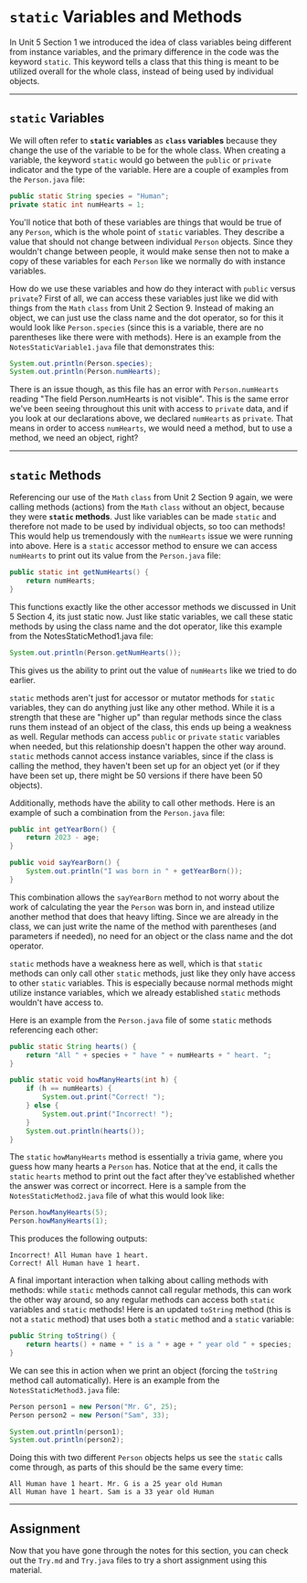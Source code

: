 # `static` Variables and Methods

In Unit 5 Section 1 we introduced the idea of class variables being different from instance variables, and the primary difference in the code was the keyword `static`. This keyword tells a class that this thing is meant to be utilized overall for the whole class, instead of being used by individual objects.

---

## `static` Variables

We will often refer to **`static` variables** as **`class` variables** because they change the use of the variable to be for the whole class. When creating a variable, the keyword `static` would go between the `public` or `private` indicator and the type of the variable. Here are a couple of examples from the `Person.java` file:

```java
public static String species = "Human";
private static int numHearts = 1;
```

You'll notice that both of these variables are things that would be true of any `Person`, which is the whole point of `static` variables. They describe a value that should not change between individual `Person` objects. Since they wouldn't change between people, it would make sense then not to make a copy of these variables for each `Person` like we normally do with instance variables.

How do we use these variables and how do they interact with `public` versus `private`? First of all, we can access these variables just like we did with things from the `Math` `class` from Unit 2 Section 9. Instead of making an object, we can just use the class name and the dot operator, so for this it would look like `Person.species` (since this is a variable, there are no parentheses like there were with methods). Here is an example from the `NotesStaticVariable1.java` file that demonstrates this:

```java
System.out.println(Person.species);
System.out.println(Person.numHearts);
```

There is an issue though, as this file has an error with `Person.numHearts` reading "The field Person.numHearts is not visible". This is the same error we've been seeing throughout this unit with access to `private` data, and if you look at our declarations above, we declared `numHearts` as `private`. That means in order to access `numHearts`, we would need a method, but to use a method, we need an object, right?

---

## `static` Methods

Referencing our use of the `Math` `class` from Unit 2 Section 9 again, we were calling methods (actions) from the `Math` `class` without an object, because they were **`static` methods**. Just like variables can be made `static` and therefore not made to be used by individual objects, so too can methods! This would help us tremendously with the `numHearts` issue we were running into above. Here is a `static` accessor method to ensure we can access `numHearts` to print out its value from the `Person.java` file:

```java
public static int getNumHearts() {
    return numHearts;
}
```

This functions exactly like the other accessor methods we discussed in Unit 5 Section 4, its just static now. Just like static variables, we call these static methods by using the class name and the dot operator, like this example from the NotesStaticMethod1.java file:

```java
System.out.println(Person.getNumHearts());
```

This gives us the ability to print out the value of `numHearts` like we tried to do earlier.

`static` methods aren't just for accessor or mutator methods for `static` variables, they can do anything just like any other method. While it is a strength that these are "higher up" than regular methods since the class runs them instead of an object of the class, this ends up being a weakness as well. Regular methods can access `public` or `private` `static` variables when needed, but this relationship doesn't happen the other way around. `static` methods cannot access instance variables, since if the class is calling the method, they haven't been set up for an object yet (or if they have been set up, there might be 50 versions if there have been 50 objects).

Additionally, methods have the ability to call other methods. Here is an example of such a combination from the `Person.java` file:

```java
public int getYearBorn() {
    return 2023 - age;
}

public void sayYearBorn() {
    System.out.println("I was born in " + getYearBorn());
}
```

This combination allows the `sayYearBorn` method to not worry about the work of calculating the year the `Person` was born in, and instead utilize another method that does that heavy lifting. Since we are already in the class, we can just write the name of the method with parentheses (and parameters if needed), no need for an object or the class name and the dot operator.

`static` methods have a weakness here as well, which is that `static` methods can only call other `static` methods, just like they only have access to other `static` variables. This is especially because normal methods might utilize instance variables, which we already established `static` methods wouldn't have access to.

Here is an example from the `Person.java` file of some `static` methods referencing each other:

```java
public static String hearts() {
    return "All " + species + " have " + numHearts + " heart. ";
}

public static void howManyHearts(int h) {
    if (h == numHearts) {
        System.out.print("Correct! ");
    } else {
        System.out.print("Incorrect! ");
    }
    System.out.println(hearts());
}
```

The `static` `howManyHearts` method is essentially a trivia game, where you guess how many hearts a `Person` has. Notice that at the end, it calls the `static` `hearts` method to print out the fact after they've established whether the answer was correct or incorrect. Here is a sample from the `NotesStaticMethod2.java` file of what this would look like:

```java
Person.howManyHearts(5);
Person.howManyHearts(1);
```

This produces the following outputs:

```
Incorrect! All Human have 1 heart. 
Correct! All Human have 1 heart. 
```

A final important interaction when talking about calling methods with methods: while `static` methods cannot call regular methods, this can work the other way around, so any regular methods can access both `static` variables and `static` methods! Here is an updated `toString` method (this is not a `static` method) that uses both a `static` method and a `static` variable:

```java
public String toString() {
    return hearts() + name + " is a " + age + " year old " + species;
}
```

We can see this in action when we print an object (forcing the `toString` method call automatically). Here is an example from the `NotesStaticMethod3.java` file:

```java
Person person1 = new Person("Mr. G", 25);
Person person2 = new Person("Sam", 33);

System.out.println(person1);
System.out.println(person2);
```

Doing this with two different `Person` objects helps us see the `static` calls come through, as parts of this should be the same every time:

```
All Human have 1 heart. Mr. G is a 25 year old Human
All Human have 1 heart. Sam is a 33 year old Human
```

---

## Assignment

Now that you have gone through the notes for this section, you can check out the `Try.md` and `Try.java` files to try a short assignment using this material.
